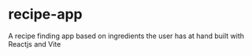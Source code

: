 # recipe-app
A recipe finding app based on ingredients the user has at hand built with Reactjs and Vite
